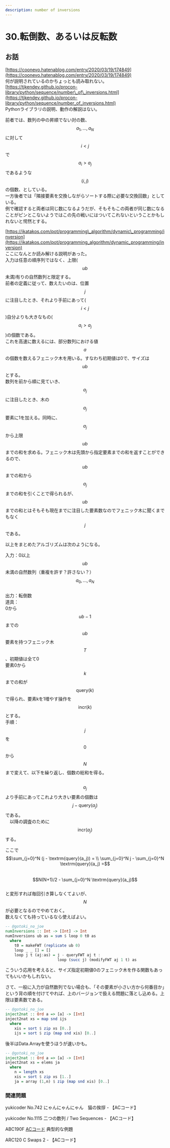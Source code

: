 ```yaml
---
description: number of inversions
---
```


# 30.転倒数、あるいは反転数

## お話

[https://coonevo.hatenablog.com/entry/2020/03/19/174849](https://coonevo.hatenablog.com/entry/2020/03/19/174849)  
何が説明されているのかちょっとも読み取れない。  
[https://tjkendev.github.io/procon-library/python/sequence/number\_of\_inversions.html](https://tjkendev.github.io/procon-library/python/sequence/number_of_inversions.html)  
Pythonライブラリの説明、動作の解説はない。

前者では、数列の中の昇順でない対の数、$$a_1,\dots,a_N$$に対して$$i<j$$で$$a_i > a_j$$であるような$$(i,j)$$の個数、としている。  
一方後者では「隣接要素を交換しながらソートする際に必要な交換回数」としている。  
例で確認すると両者は同じ数になるようだが、そもそもこの両者が同じ数になることがピンとこないようではこの先の戦いにはついてこれないということかもしれないと愕然とする。

[https://ikatakos.com/pot/programming\_algorithm/dynamic\_programming/inversion](https://ikatakos.com/pot/programming_algorithm/dynamic_programming/inversion)  
ここになんとか読み解ける説明があった。  
入力は任意の順序列ではなく、上限\($$ub$$未満\)有りの自然数列と限定する。  
前者の定義に従って、数えたいのは、位置$$j$$に注目したとき、それより手前にあって\($$i < j$$\)自分よりも大きなもの\($$a_i > a_j$$\)の個数である。  
これを高速に数えるには、部分数列における値$$a$$の個数を数えるフェニック木を用いる。すなわち初期値は0で、サイズは$$ub$$とする。  
数列を前から順に見ていき、$$a_j$$に注目したとき、木の$$a_j$$要素に1を加える。同時に、$$a_j$$から上限$$ub$$までの和を求める。フェニック木は先頭から指定要素までの和を返すことができるので、$$ub$$までの和から$$a_j$$までの和を引くことで得られるが、$$ub$$までの和とはそもそも現在までに注目した要素数なのでフェニック木に聞くまでもなく$$j$$である。

以上をまとめたアルゴリズムは次のようになる。

入力：0以上$$ub$$未満の自然数列（重複を許す？許さない？）$$a_0,\dots,a_N$$  
出力：転倒数  
道具：  
0から$$ub-1$$までの$$ub$$要素を持つフェニック木$$T$$、初期値は全て0  
要素0から$$k$$までの和が$$\textrm{query}(k)$$で得られ、要素kを1増やす操作を$$\textrm{incr}(k)$$とする。  
手順：  
$$j$$を$$0$$から$$N$$まで変えて、以下を繰り返し、個数の総和を得る。  
　$$a_j$$より手前にあってこれより大きい要素の個数は$$j - \textrm{query}(a_j)$$である。  
　以降の調査のために$$\textrm{incr}(a_j)$$する。

ここで  
$$\sum_{j=0}^N (j - \textrm{query}(a_j)) = \\ \sum_{j=0}^N j - \sum_{j=0}^N \textrm{query}(a_j) =$$  
$$N(N+1)/2 - \sum_{j=0}^N \textrm{query}(a_j)$$  
と変形すれば毎回引き算しなくてよいが、$$N$$が必要となるのでやめておく。  
数えなくても持っているなら使えばよい。

```haskell
-- @gotoki_no_joe
numInversions :: Int -> [Int] -> Int
numInversions ub as = sum $ loop 0 t0 as
  where
    t0 = makeFWT (replicate ub 0)
    loop _ _ [] = []
    loop j t (aj:as) = j - queryFWT aj t :
                       loop (succ j) (modifyFWT aj 1 t) as
```

こういう応用を考えると、サイズ指定初期値0のフェニック木を作る関数もあってもいいかもしれない。

さて、一般に入力が自然数列でない場合も、「その要素が小さい方から何番目か」という背の順を付けてやれば、上のバージョンで扱える問題に落とし込める。上限は要素数である。

```haskell
-- @gotoki_no_joe
inject2nat :: Ord a => [a] -> [Int]
inject2nat xs = map snd ijs
  where
    xis = sort $ zip xs [0..]
    ijs = sort $ zip (map snd xis) [0..]
```

後半はData.Arrayを使うほうが速いかも。

```haskell
-- @gotoki_no_joe
inject2nat :: Ord a => [a] -> [Int]
inject2nat xs = elems ja
  where
    n = length xs
    xis = sort $ zip xs [1..]
    ja = array (1,n) $ zip (map snd xis) [0..]
```

### 関連問題

yukicoder No.742 にゃんにゃんにゃん　猫の挨拶 - 【ACコード】  
yukicoder No.1115 二つの数列 / Two Sequences - 【ACコード】  
ABC190F [ACコード](https://atcoder.jp/contests/abc190/submissions/23145183) 典型的な例題  
ARC120 C Swaps 2 - 【ACコード】

